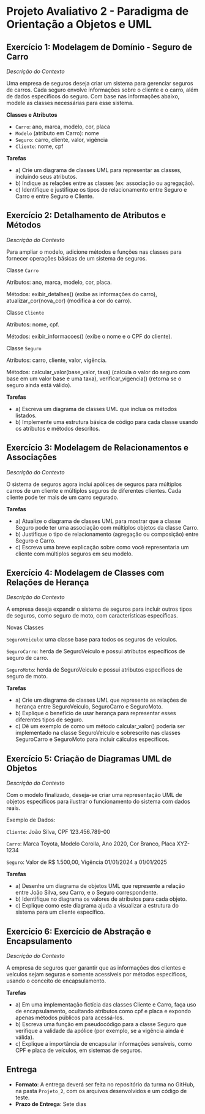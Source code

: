 # Projeto Avaliativo 2 - Paradigma de Orientação a Objetos e UML 

## Exercício 1: Modelagem de Domínio - Seguro de Carro 
*Descrição do Contexto*

Uma empresa de seguros deseja criar um sistema para gerenciar seguros de carros. Cada seguro envolve informações sobre o cliente e o carro, além de dados específicos do seguro. Com base nas informações abaixo, modele as classes necessárias para esse sistema.

**Classes e Atributos**

- `Carro`: ano, marca, modelo, cor, placa
- `Modelo` (atributo em Carro): nome
- `Seguro`: carro, cliente, valor, vigência
- `Cliente`: nome, cpf
  
**Tarefas**
- a) Crie um diagrama de classes UML para representar as classes, incluindo seus atributos.
- b) Indique as relações entre as classes (ex: associação ou agregação).
- c) Identifique e justifique os tipos de relacionamento entre Seguro e Carro e entre Seguro e Cliente.

## Exercício 2: Detalhamento de Atributos e Métodos
*Descrição do Contexto*

Para ampliar o modelo, adicione métodos e funções nas classes para fornecer operações básicas de um sistema de seguros.

Classe `Carro`

Atributos: ano, marca, modelo, cor, placa.

Métodos: exibir_detalhes() (exibe as informações do carro), atualizar_cor(nova_cor) (modifica a cor do carro).

Classe `Cliente`

Atributos: nome, cpf.

Métodos: exibir_informacoes() (exibe o nome e o CPF do cliente).

Classe `Seguro`

Atributos: carro, cliente, valor, vigência.

Métodos: calcular_valor(base_valor, taxa) (calcula o valor do seguro com base em um valor base e uma taxa), verificar_vigencia() (retorna se o seguro ainda está válido).

**Tarefas**
- a) Escreva um diagrama de classes UML que inclua os métodos listados.
- b) Implemente uma estrutura básica de código para cada classe usando os atributos e métodos descritos.

## Exercício 3: Modelagem de Relacionamentos e Associações
*Descrição do Contexto*

O sistema de seguros agora inclui apólices de seguros para múltiplos carros de um cliente e múltiplos seguros de diferentes clientes. Cada cliente pode ter mais de um carro segurado.

**Tarefas**
- a) Atualize o diagrama de classes UML para mostrar que a classe Seguro pode ter uma associação com múltiplos objetos da classe Carro.
- b) Justifique o tipo de relacionamento (agregação ou composição) entre Seguro e Carro.
- c) Escreva uma breve explicação sobre como você representaria um cliente com múltiplos seguros em seu modelo.

## Exercício 4: Modelagem de Classes com Relações de Herança
*Descrição do Contexto*

A empresa deseja expandir o sistema de seguros para incluir outros tipos de seguros, como seguro de moto, com características específicas.

Novas Classes

`SeguroVeiculo`: uma classe base para todos os seguros de veículos.

`SeguroCarro`: herda de SeguroVeiculo e possui atributos específicos de seguro de carro.

`SeguroMoto`: herda de SeguroVeiculo e possui atributos específicos de seguro de moto.

**Tarefas**

- a) Crie um diagrama de classes UML que represente as relações de herança entre SeguroVeiculo, SeguroCarro e SeguroMoto.
- b) Explique o benefício de usar herança para representar esses diferentes tipos de seguro.
- c) Dê um exemplo de como um método calcular_valor() poderia ser implementado na classe SeguroVeiculo e sobrescrito nas classes SeguroCarro e SeguroMoto para incluir cálculos específicos.

## Exercício 5: Criação de Diagramas UML de Objetos
*Descrição do Contexto*

Com o modelo finalizado, deseja-se criar uma representação UML de objetos específicos para ilustrar o funcionamento do sistema com dados reais.

Exemplo de Dados:

`Cliente`: João Silva, CPF 123.456.789-00

`Carro`: Marca Toyota, Modelo Corolla, Ano 2020, Cor Branco, Placa XYZ-1234

`Seguro`: Valor de R$ 1.500,00, Vigência 01/01/2024 a 01/01/2025

**Tarefas**

- a) Desenhe um diagrama de objetos UML que represente a relação entre João Silva, seu Carro, e o Seguro correspondente.
- b) Identifique no diagrama os valores de atributos para cada objeto.
- c) Explique como este diagrama ajuda a visualizar a estrutura do sistema para um cliente específico.

## Exercício 6: Exercício de Abstração e Encapsulamento
*Descrição do Contexto*

A empresa de seguros quer garantir que as informações dos clientes e veículos sejam seguras e somente acessíveis por métodos específicos, usando o conceito de encapsulamento.

**Tarefas**

- a) Em uma implementação fictícia das classes Cliente e Carro, faça uso de encapsulamento, ocultando atributos como cpf e placa e expondo apenas métodos públicos para acessá-los.
- b) Escreva uma função em pseudocódigo para a classe Seguro que verifique a validade da apólice (por exemplo, se a vigência ainda é válida).
- c) Explique a importância de encapsular informações sensíveis, como CPF e placa de veículos, em sistemas de seguros.

## Entrega

- **Formato**: A entrega deverá ser feita no repositório da turma no GitHub, na pasta `Projeto_2`, com os arquivos desenvolvidos e um código de teste.
- **Prazo de Entrega**: Sete dias
